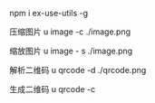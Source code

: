 npm i ex-use-utils -g

压缩图片
u image -c ./image.png

缩放图片
u image - s ./image.png

解析二维码
u qrcode -d ./qrcode.png

生成二维码
u qrcode -c
